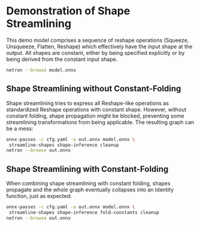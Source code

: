 # Demonstration of Shape Streamlining
This demo model comprises a sequence of reshape operations (Squeeze, Unsqueeze,
Flatten, Reshape) which effectively have the input shape at the output. All
shapes are constant, either by being specified explicitly or by being derived
from the constant input shape.
```bash
netron --browse model.onnx
```

## Shape Streamlining without Constant-Folding
Shape streamlining tries to express all Reshape-like operations as standardized
Reshape operations with constant shape. However, without constant folding, shape
propagation might be blocked, preventing some streamlining transformations from
being applicable. The resulting graph can be a mess:
```bash
onnx-passes -c cfg.yaml -o out.onnx model.onnx \
 streamline-shapes shape-inference cleanup
netron --browse out.onnx
```

## Shape Streamlining with Constant-Folding
When combining shape streamlining with constant folding, shapes propagate and
the whole graph eventually collapses into an Identity function, just as
expected:
```bash
onnx-passes -c cfg.yaml -o out.onnx model.onnx \
 streamline-shapes shape-inference fold-constants cleanup
netron --browse out.onnx
```
